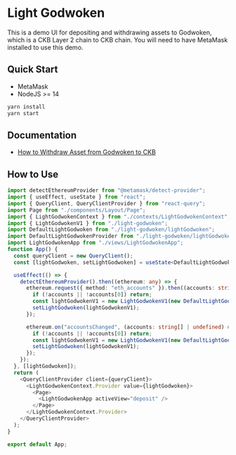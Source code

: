 # Light Godwoken

This is a demo UI for depositing and withdrawing assets to Godwoken, which is a CKB Layer 2 chain to CKB chain.
You will need to have MetaMask installed to use this demo.

## Quick Start

- MetaMask
- NodeJS >= 14

```sh
yarn install
yarn start
```

## Documentation

- [How to Withdraw Asset from Godwoken to CKB](docs/how-to-withdraw-from-godwoken.md)

## How to Use

```ts
import detectEthereumProvider from "@metamask/detect-provider";
import { useEffect, useState } from "react";
import { QueryClient, QueryClientProvider } from "react-query";
import Page from "./components/Layout/Page";
import { LightGodwokenContext } from "./contexts/LightGodwokenContext";
import { LightGodwokenV1 } from "./light-godwoken";
import DefaultLightGodwoken from "./light-godwoken/lightGodwoken";
import DefaultLightGodwokenProvider from "./light-godwoken/lightGodwokenProvider";
import LightGodwokenApp from "./views/LightGodwokenApp";
function App() {
  const queryClient = new QueryClient();
  const [lightGodwoken, setLightGodwoken] = useState<DefaultLightGodwoken>();

  useEffect(() => {
    detectEthereumProvider().then((ethereum: any) => {
      ethereum.request({ method: "eth_accounts" }).then((accounts: string[]) => {
        if (!accounts || !accounts[0]) return;
        const lightGodwokenV1 = new LightGodwokenV1(new DefaultLightGodwokenProvider(accounts[0], ethereum, "v1"));
        setLightGodwoken(lightGodwokenV1);
      });

      ethereum.on("accountsChanged", (accounts: string[] | undefined) => {
        if (!accounts || !accounts[0]) return;
        const lightGodwokenV1 = new LightGodwokenV1(new DefaultLightGodwokenProvider(accounts[0], ethereum, "v1"));
        setLightGodwoken(lightGodwokenV1);
      });
    });
  }, [lightGodwoken]);
  return (
    <QueryClientProvider client={queryClient}>
      <LightGodwokenContext.Provider value={lightGodwoken}>
        <Page>
          <LightGodwokenApp activeView="deposit" />
        </Page>
      </LightGodwokenContext.Provider>
    </QueryClientProvider>
  );
}

export default App;
```
